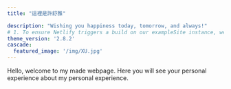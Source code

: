 ```yaml
---
title: "這裡是許舒雅"

description: "Wishing you happiness today, tomorrow, and always!"
# 1. To ensure Netlify triggers a build on our exampleSite instance, we need to change a file in the exampleSite directory.
theme_version: '2.8.2'
cascade:
  featured_image: '/img/XU.jpg'
---
```

Hello, welcome to my made webpage. Here you will see your personal experience about my personal experience.
